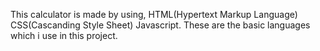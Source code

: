 This calculator is made by using,
HTML(Hypertext Markup Language)
CSS(Cascanding Style Sheet)
Javascript.
These are the basic languages which i use in this project.
